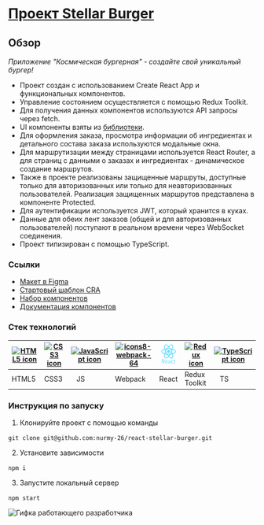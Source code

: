 # [Проект Stellar Burger](https://nurmy-26.github.io/react-stellar-burger/)

## Обзор
*Приложение "Космическая бургерная" - создайте свой уникальный бургер!*
* Проект создан с использованием Create React App и функциональных компонентов. 
* Управление состоянием осуществляется с помощью Redux Toolkit. 
* Для получения данных компонентов используются API запросы через fetch. 
* UI компоненты взяты из [библиотеки](https://yandex-practicum.github.io/react-developer-burger-ui-components/docs/).
* Для оформления заказа, просмотра информации об ингредиентах и детального состава заказа используются модальные окна.
* Для маршрутизации между страницами используется React Router, а для страниц с данными о заказах и ингредиентах - динамическое создание маршрутов. 
* Также в проекте реализованы защищенные маршруты, доступные только для авторизованных или только для неавторизованных пользователей. Реализация защищенных маршрутов представлена в компоненте Protected.
* Для аутентификации используется JWT, который хранится в куках.
* Данные для обеих лент заказов (общей и для авторизованных пользователей) поступают в реальном времени через WebSocket соединения.
* Проект типизирован с помощью TypeScript.

### Ссылки
* [Макет в Figma](https://bit.ly/3IZ7rSr)
* [Стартовый шаблон CRA](https://create-react-app.dev/)
* [Набор компонентов](https://www.npmjs.com/package/@ya.praktikum/react-developer-burger-ui-components)
* [Документация компонентов](https://yandex-practicum.github.io/react-developer-burger-ui-components/docs/)

### Стек технологий
<a href="https://htmlbook.ru/html5"><img src="https://i.ibb.co/gtQd9YB/free-icon-html-5-5968267.png" width="50" height="50" alt = "HTML5 icon"> |  </a><a href="https://htmlbook.ru/css3"><img src="https://i.ibb.co/0ZFNwk7/free-icon-css-3-5968242.png" width="50" height="50" alt = "CSS3 icon"></a> |  <a href="https://developer.mozilla.org/en-US/docs/Web/JavaScript"><img src="https://i.ibb.co/XW2SHkT/free-icon-js-5968292.png" width="50" height="50" alt = "JavaScript icon"></a> |  <a href="https://webpack.js.org/"><img src="https://i.ibb.co/7CqRLMX/icons8-webpack-64.png" alt="icons8-webpack-64" width="50" height="50" alt = "Webpack icon"></a> |  <a href="https://react.dev/"><img src="https://github.com/devicons/devicon/blob/master/icons/react/react-original-wordmark.svg" title="React" alt="React" width="40" height="40"/></a> |  <a href="https://redux-toolkit.js.org/"><img src="https://redux.js.org/img/redux.svg" width="50" height="50" alt = "Redux icon"></a> | <a href="https://www.typescriptlang.org/"><img src="https://www.svgrepo.com/show/374144/typescript.svg" width="50" height="50" alt = "TypeScript icon"></a>
| --- | --- | --- | --- | --- | --- | --- |
| HTML5 | CSS3 | &nbsp;&nbsp;&nbsp;JS | Webpack | React | Redux Toolkit | &nbsp;&nbsp;&nbsp;TS |

### Инструкция по запуску
1. Клонируйте проект с помощью команды

```shell
git clone git@github.com:nurmy-26/react-stellar-burger.git
```

2. Установите зависимости

```shell
npm i
```

3. Запустите локальный сервер
```shell
npm start
```

<img src="https://media.giphy.com/media/v1.Y2lkPTc5MGI3NjExenJoY3M4Z29zNnkyMzZnN25mZTFjazNla3l6aGIxbTUxeXU2bmhmbiZlcD12MV9pbnRlcm5hbF9naWZfYnlfaWQmY3Q9Zw/k0ijJhqrUP4T2EvmJ1/giphy.gif" width="200" height="145" alt = "Гифка работающего разработчика"/>
